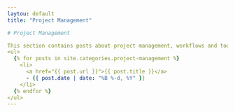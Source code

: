 ```yaml
---
laytou: default
title: "Project Management"

# Project Management

This section contains posts about project management, workflows and tools.
<ul>
  {% for posts in site.categories.project-management %}
    <li>
      <a href="{{ post.url }}">{{ post.title }}</a>
      - {{ post.date | date: "%B %-d, %Y" }}
    </li>
  {% endfor %}
</ul>
---
```

